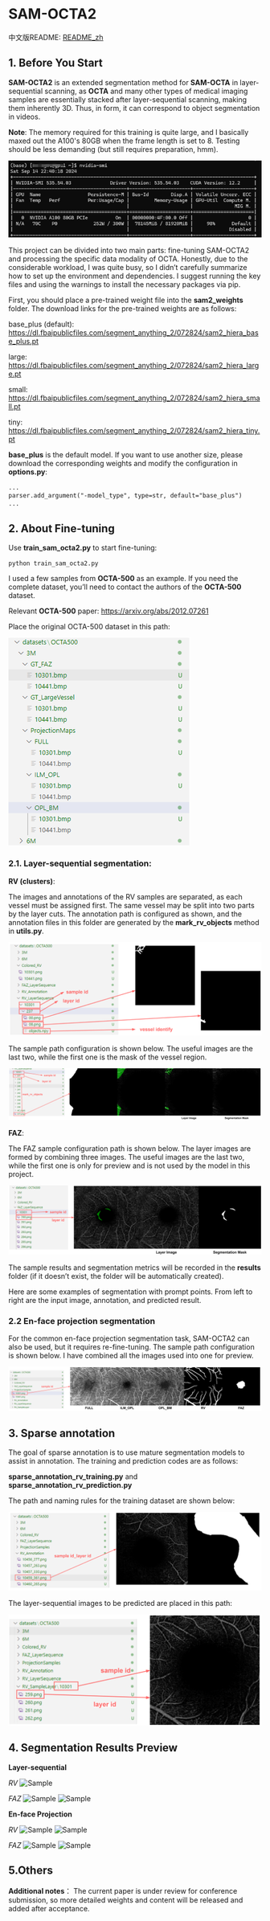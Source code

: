 # SAM-OCTA2

中文版README: [README_zh](./README_zh.md)

## 1. Before You Start 

__SAM-OCTA2__ is an extended segmentation method for __SAM-OCTA__ in layer-sequential scanning, as __OCTA__ and many other types of medical imaging samples are essentially stacked after layer-sequential scanning, making them inherently 3D. Thus, in form, it can correspond to object segmentation in videos.

__Note__: The memory required for this training is quite large, and I basically maxed out the A100's 80GB when the frame length is set to 8. Testing should be less demanding (but still requires preparation, hmm).

![Sample](./figures/memory_usage.png)

This project can be divided into two main parts: fine-tuning SAM-OCTA2 and processing the specific data modality of OCTA. Honestly, due to the considerable workload, I was quite busy, so I didn’t carefully summarize how to set up the environment and dependencies. I suggest running the key files and using the warnings to install the necessary packages via pip.

First, you should place a pre-trained weight file into the __sam2_weights__ folder. The download links for the pre-trained weights are as follows:

base_plus (default): https://dl.fbaipublicfiles.com/segment_anything_2/072824/sam2_hiera_base_plus.pt

large: https://dl.fbaipublicfiles.com/segment_anything_2/072824/sam2_hiera_large.pt

small: https://dl.fbaipublicfiles.com/segment_anything_2/072824/sam2_hiera_small.pt

tiny: https://dl.fbaipublicfiles.com/segment_anything_2/072824/sam2_hiera_tiny.pt

__base_plus__  is the default model. If you want to use another size, please download the corresponding weights and modify the configuration in __options.py__:

    ...
    parser.add_argument("-model_type", type=str, default="base_plus")
    ...

## 2. About Fine-tuning

Use __train_sam_octa2.py__ to start fine-tuning:

    python train_sam_octa2.py

I used a few samples from __OCTA-500__ as an example. If you need the complete dataset, you’ll need to contact the authors of the __OCTA-500__ dataset.

Relevant __OCTA-500__ paper: https://arxiv.org/abs/2012.07261

Place the original OCTA-500 dataset in this path:

![Sample](./figures/octa500_data_path.png)

### 2.1. Layer-sequential segmentation:

__RV (clusters)__:

The images and annotations of the RV samples are separated, as each vessel must be assigned first. The same vessel may be split into two parts by the layer cuts. The annotation path is configured as shown, and the annotation files in this folder are generated by the __mark_rv_objects__ method in __utils.py__.

![Sample](./figures/RV_layer_sequence_annotation.png)

The sample path configuration is shown below. The useful images are the last two, while the first one is the mask of the vessel region.

![Sample](./figures/RV_layer_sequence_sample.png)

__FAZ__:

The FAZ sample configuration path is shown below. The layer images are formed by combining three images. The useful images are the last two, while the first one is only for preview and is not used by the model in this project.

![Sample](./figures/FAZ_layer_sequence_sample.png)


The sample results and segmentation metrics will be recorded in the __results__ folder (if it doesn’t exist, the folder will be automatically created).

Here are some examples of segmentation with prompt points. From left to right are the input image, annotation, and predicted result.

### 2.2 En-face projection segmentation

For the common en-face projection segmentation task, SAM-OCTA2 can also be used, but it requires re-fine-tuning. The sample path configuration is shown below. I have combined all the images used into one for preview.

![Sample](./figures/RV_projection_sample.png)

## 3. Sparse annotation

The goal of sparse annotation is to use mature segmentation models to assist in annotation. The training and prediction codes are as follows:

__sparse_annotation_rv_training.py__ and __sparse_annotation_rv_prediction.py__

The path and naming rules for the training dataset are shown below:

![Sample](./figures/sparse_annotation_sample.png)

The layer-sequential images to be predicted are placed in this path:

![Sample](./figures/sparse_annotation_prediction.png)

## 4. Segmentation Results Preview 

__Layer-sequential__

_RV_
![Sample](./figures/RV_3M_seq.gif) 

_FAZ_
![Sample](./figures/FAZ_3M_seq.gif) 
![Sample](./figures/FAZ_6M_seq.gif)

__En-face Projection__

_RV_
![Sample](./figures/RV_3M_proj.gif) 
![Sample](./figures/RV_6M_proj.gif)

_FAZ_
![Sample](./figures/FAZ_3M_proj.gif) 
![Sample](./figures/FAZ_6M_proj.gif)



## 5.Others 

<!-- If you find this useful, please cite the relevant paper: https://arxiv.org/abs/2309.11758 -->

__Additional notes__： The current paper is under review for conference submission, so more detailed weights and content will be released and added after acceptance.